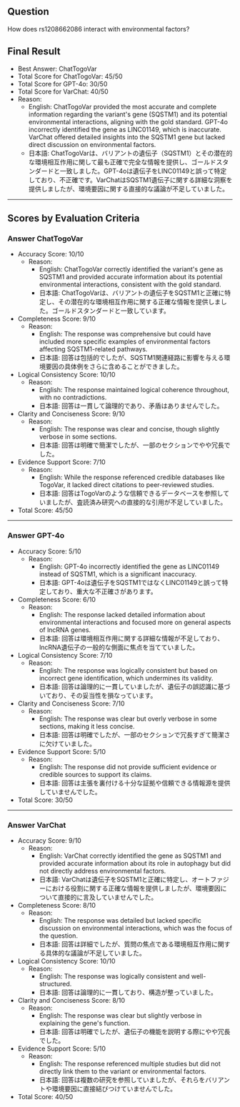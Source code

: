 ## Question

How does rs1208662086 interact with environmental factors?

## Final Result

- Best Answer: ChatTogoVar
- Total Score for ChatTogoVar: 45/50
- Total Score for GPT-4o: 30/50
- Total Score for VarChat: 40/50
- Reason:
  - English: ChatTogoVar provided the most accurate and complete information regarding the variant's gene (SQSTM1) and its potential environmental interactions, aligning with the gold standard. GPT-4o incorrectly identified the gene as LINC01149, which is inaccurate. VarChat offered detailed insights into the SQSTM1 gene but lacked direct discussion on environmental factors.
  - 日本語: ChatTogoVarは、バリアントの遺伝子（SQSTM1）とその潜在的な環境相互作用に関して最も正確で完全な情報を提供し、ゴールドスタンダードと一致しました。GPT-4oは遺伝子をLINC01149と誤って特定しており、不正確です。VarChatはSQSTM1遺伝子に関する詳細な洞察を提供しましたが、環境要因に関する直接的な議論が不足していました。

---

## Scores by Evaluation Criteria

### Answer ChatTogoVar
- Accuracy Score: 10/10
  - Reason: 
    - English: ChatTogoVar correctly identified the variant's gene as SQSTM1 and provided accurate information about its potential environmental interactions, consistent with the gold standard.
    - 日本語: ChatTogoVarは、バリアントの遺伝子をSQSTM1と正確に特定し、その潜在的な環境相互作用に関する正確な情報を提供しました。ゴールドスタンダードと一致しています。
- Completeness Score: 9/10
  - Reason: 
    - English: The response was comprehensive but could have included more specific examples of environmental factors affecting SQSTM1-related pathways.
    - 日本語: 回答は包括的でしたが、SQSTM1関連経路に影響を与える環境要因の具体例をさらに含めることができました。
- Logical Consistency Score: 10/10
  - Reason: 
    - English: The response maintained logical coherence throughout, with no contradictions.
    - 日本語: 回答は一貫して論理的であり、矛盾はありませんでした。
- Clarity and Conciseness Score: 9/10
  - Reason: 
    - English: The response was clear and concise, though slightly verbose in some sections.
    - 日本語: 回答は明確で簡潔でしたが、一部のセクションでやや冗長でした。
- Evidence Support Score: 7/10
  - Reason: 
    - English: While the response referenced credible databases like TogoVar, it lacked direct citations to peer-reviewed studies.
    - 日本語: 回答はTogoVarのような信頼できるデータベースを参照していましたが、査読済み研究への直接的な引用が不足していました。
- Total Score: 45/50

---

### Answer GPT-4o
- Accuracy Score: 5/10
  - Reason: 
    - English: GPT-4o incorrectly identified the gene as LINC01149 instead of SQSTM1, which is a significant inaccuracy.
    - 日本語: GPT-4oは遺伝子をSQSTM1ではなくLINC01149と誤って特定しており、重大な不正確さがあります。
- Completeness Score: 6/10
  - Reason: 
    - English: The response lacked detailed information about environmental interactions and focused more on general aspects of lncRNA genes.
    - 日本語: 回答は環境相互作用に関する詳細な情報が不足しており、lncRNA遺伝子の一般的な側面に焦点を当てていました。
- Logical Consistency Score: 7/10
  - Reason: 
    - English: The response was logically consistent but based on incorrect gene identification, which undermines its validity.
    - 日本語: 回答は論理的に一貫していましたが、遺伝子の誤認識に基づいており、その妥当性を損なっています。
- Clarity and Conciseness Score: 7/10
  - Reason: 
    - English: The response was clear but overly verbose in some sections, making it less concise.
    - 日本語: 回答は明確でしたが、一部のセクションで冗長すぎて簡潔さに欠けていました。
- Evidence Support Score: 5/10
  - Reason: 
    - English: The response did not provide sufficient evidence or credible sources to support its claims.
    - 日本語: 回答は主張を裏付ける十分な証拠や信頼できる情報源を提供していませんでした。
- Total Score: 30/50

---

### Answer VarChat
- Accuracy Score: 9/10
  - Reason: 
    - English: VarChat correctly identified the gene as SQSTM1 and provided accurate information about its role in autophagy but did not directly address environmental factors.
    - 日本語: VarChatは遺伝子をSQSTM1と正確に特定し、オートファジーにおける役割に関する正確な情報を提供しましたが、環境要因について直接的に言及していませんでした。
- Completeness Score: 8/10
  - Reason: 
    - English: The response was detailed but lacked specific discussion on environmental interactions, which was the focus of the question.
    - 日本語: 回答は詳細でしたが、質問の焦点である環境相互作用に関する具体的な議論が不足していました。
- Logical Consistency Score: 10/10
  - Reason: 
    - English: The response was logically consistent and well-structured.
    - 日本語: 回答は論理的に一貫しており、構造が整っていました。
- Clarity and Conciseness Score: 8/10
  - Reason: 
    - English: The response was clear but slightly verbose in explaining the gene's function.
    - 日本語: 回答は明確でしたが、遺伝子の機能を説明する際にやや冗長でした。
- Evidence Support Score: 5/10
  - Reason: 
    - English: The response referenced multiple studies but did not directly link them to the variant or environmental factors.
    - 日本語: 回答は複数の研究を参照していましたが、それらをバリアントや環境要因に直接結びつけていませんでした。
- Total Score: 40/50